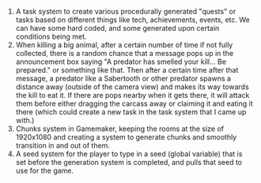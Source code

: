 1. A task system to create various procedurally generated "quests" or tasks based on different things like tech, achievements, events, etc. We can have some hard coded, and some generated upon certain conditions being met.
2. When killing a big animal, after a certain number of time if not fully collected, there is a random chance that a message pops up in the announcement box saying "A predator has smelled your kill... Be prepared." or something like that. Then after a certain time after that message, a predator like a Sabertooth or other predator spawns a distance away (outside of the camera view) and makes its way towards the kill to eat it. If there are pops nearby when it gets there, it will attack them before either dragging the carcass away or claiming it and eating it there (which could create a new task in the task system that I came up with.)
3. Chunks system in Gamemaker, keeping the rooms at the size of 1920x1080 and creating a system to generate chunks and smoothly transition in and out of them.
4. A seed system for the player to type in a seed (global variable) that is set before the generation system is completed, and pulls that seed to use for the game.